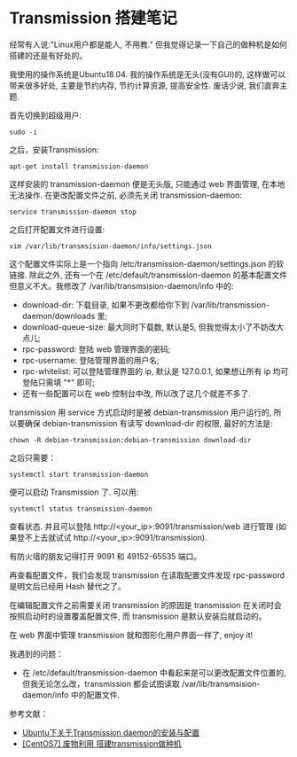 # Transmission 搭建笔记

经常有人说:"Linux用户都是能人, 不用教." 但我觉得记录一下自己的做种机是如何搭建的还是有好处的。

我使用的操作系统是Ubuntu18.04. 我的操作系统是无头(没有GUI)的, 这样做可以带来很多好处, 主要是节约内存, 节约计算资源, 提高安全性. 废话少说, 我们直奔主题.

首先切换到超级用户:
        
`sudo -i`

之后，安装Transmission:
       
`apt-get install transmission-daemon`
       
这样安装的 transmission-daemon 便是无头版, 只能通过 web 界面管理, 在本地无法操作. 在更改配置文件之前, 必须先关闭 transmission-daemon:
       
`service transmission-daemon stop`

之后打开配置文件进行设置:

`vim /var/lib/transmsision-daemon/info/settings.json`

这个配置文件实际上是一个指向 /etc/transmission-daemon/settings.json 的软链接. 除此之外, 还有一个在 /etc/default/transmission-daemon 的基本配置文件但意义不大。我修改了 /var/lib/transmsision-daemon/info 中的:
* download-dir: 下载目录, 如果不更改都给你下到 /var/lib/transmission-daemon/downloads 里;
* download-queue-size: 最大同时下载数, 默认是5, 但我觉得太小了不妨改大点儿;
* rpc-password: 登陆 web 管理界面的密码;
* rpc-username: 登陆管理界面的用户名;
* rpc-whitelist: 可以登陆管理界面的 ip, 默认是 127.0.0.1, 如果想让所有 ip 均可登陆只需填 "*" 即可;
* 还有一些配置可以在 web 控制台中改, 所以改了这几个就差不多了.

transmission 用 service 方式启动时是被 debian-transmission 用户运行的, 所以要确保 debian-transmission 有读写 download-dir 的权限, 最好的方法是:

`chown -R debian-transmission:debian-transmission download-dir`

之后只需要：

`systemctl start transmission-daemon`

便可以启动 Transmission 了. 可以用:

`systemctl status transmission-daemon`

查看状态. 并且可以登陆 http://<your_ip>:9091/transmission/web 进行管理 (如果登不上去就试试 http://<your_ip>:9091/transmission).

有防火墙的朋友记得打开 9091 和 49152-65535 端口。

再查看配置文件，我们会发现 transmission 在读取配置文件发现 rpc-password 是明文后已经用 Hash 替代之了。

在编辑配置文件之前需要关闭 transmission 的原因是 transmission 在关闭时会按照启动时的设置覆盖配置文件, 而 transmission 是默认安装后就启动的。

在 web 界面中管理 transmission 就和图形化用户界面一样了, enjoy it!

我遇到的问题：

* 在 /etc/default/transmission-daemon 中看起来是可以更改配置文件位置的, 但我无论怎么改，transmission 都会试图读取 /var/lib/transmsision-daemon/info 中的配置文件.

参考文献：
* [Ubuntu下关于Transmission daemon的安装与配置](https://blog.csdn.net/stripe3385/article/details/50482996)
* [[CentOS7] 废物利用 搭建transmission做种机](http://blog.polossk.com/2017/02/transmission)
